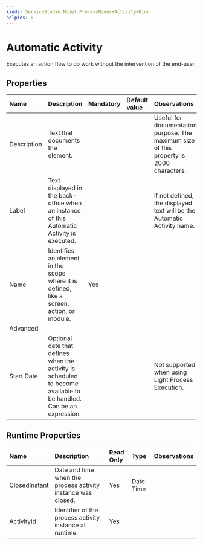 ```yaml
---
kinds: ServiceStudio.Model.ProcessNodes+Activity+Kind
helpids: 0
---
```


# Automatic Activity

Executes an action flow to do work without the intervention of the end-user.

## Properties

| Name | Description | Mandatory | Default value | Observations |
| :--- | :--- | :--- | :--- | :--- |
| Description | Text that documents the element. |  |  | Useful for documentation purpose. The maximum size of this property is 2000 characters. |
| Label | Text displayed in the back-office when an instance of this Automatic Activity is executed. |  |  | If not defined, the displayed text will be the Automatic Activity name. |
| Name | Identifies an element in the scope where it is defined, like a screen, action, or module. | Yes |  |  |
| Advanced |  |  |  |  |
| Start Date | Optional date that defines when the activity is scheduled to become available to be handled. Can be an expression. |  |  | Not supported when using Light Process Execution. |

## Runtime Properties

| Name | Description | Read Only | Type | Observations |
| :--- | :--- | :--- | :--- | :--- |
| ClosedInstant | Date and time when the process activity instance was closed. | Yes | Date Time |  |
| ActivityId | Identifier of the process activity instance at runtime. | Yes |  |  |

